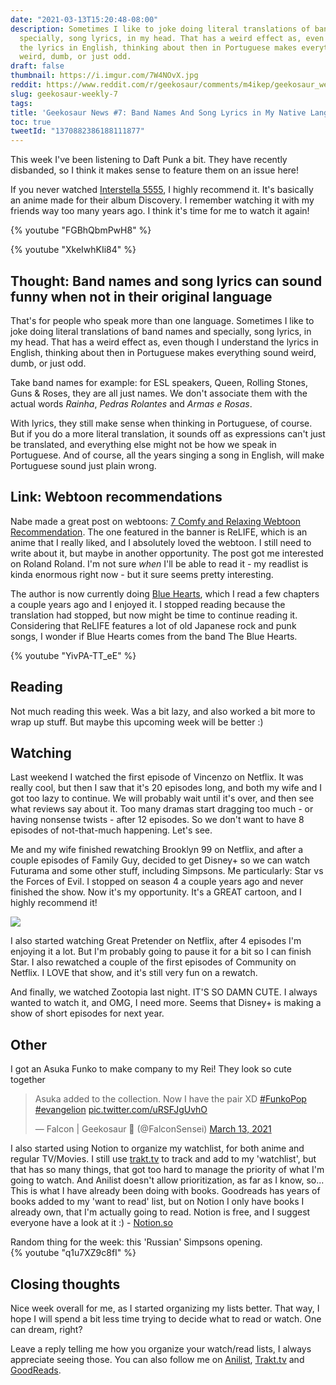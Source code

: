 ```yaml
---
date: "2021-03-13T15:20:48-08:00"
description: Sometimes I like to joke doing literal translations of band names and
  specially, song lyrics, in my head. That has a weird effect as, even though I understand
  the lyrics in English, thinking about then in Portuguese makes everything sound
  weird, dumb, or just odd.
draft: false
thumbnail: https://i.imgur.com/7W4NOvX.jpg
reddit: https://www.reddit.com/r/geekosaur/comments/m4ikep/geekosaur_weekly_7_band_names_and_song_lyrics_in/
slug: geekosaur-weekly-7
tags:
title: 'Geekosaur News #7: Band Names And Song Lyrics in My Native Language'
toc: true
tweetId: "1370882386188111877"
---
```


This week I've been listening to Daft Punk a bit. They have recently disbanded, so I think it makes sense to feature them on an issue here!

If you never watched [Interstella 5555](https://anilist.co/anime/731/Interstella-5555-The-5tory-of-the-5ecret-5tar-5ystem), I highly recommend it. It's basically an anime made for their album Discovery. I remember watching it with my friends way too many years ago. I think it's time for me to watch it again!

{% youtube "FGBhQbmPwH8" %}

<!--more-->

{% youtube "XkeIwhKIi84" %}

## Thought: Band names and song lyrics can sound funny when not in their original language

That's for people who speak more than one language. Sometimes I like to joke doing literal translations of band names and specially, song lyrics, in my head. That has a weird effect as, even though I understand the lyrics in English, thinking about then in Portuguese makes everything sound weird, dumb, or just odd.

Take band names for example: for ESL speakers, Queen, Rolling Stones, Guns & Roses, they are all just names. We don't associate them with the actual words *Rainha*, *Pedras Rolantes* and *Armas e Rosas*.

With lyrics, they still make sense when thinking in Portuguese, of course. But if you do a more literal translation, it sounds off as expressions can't just be translated, and everything else might not be how we speak in Portuguese. And of course, all the years singing a song in English, will make Portuguese sound just plain wrong.

## Link: Webtoon recommendations

Nabe made a great post on webtoons: [7 Comfy and Relaxing Webtoon Recommendation](https://geeknabe.com/blog/7-comfy-and-relaxing-webtoon-recommendation/). The one featured in the banner is ReLIFE, which is an anime that I really liked, and I absolutely loved the webtoon. I still need to write about it, but maybe in another opportunity. The post got me interested on Roland Roland. I'm not sure *when* I'll be able to read it - my readlist is kinda enormous right now - but it sure seems pretty interesting.

The author is now currently doing [Blue Hearts](https://anilist.co/manga/105281/Blue-Hearts), which I read a few chapters a couple years ago and I enjoyed it. I stopped reading because the translation had stopped, but now might be time to continue reading it. Considering that ReLIFE features a lot of old Japanese rock and punk songs, I wonder if Blue Hearts comes from the band The Blue Hearts.  

{% youtube "YivPA-TT_eE" %}  

## Reading

Not much reading this week. Was a bit lazy, and also worked a bit more to wrap up stuff. But maybe this upcoming week will be better :)

## Watching

Last weekend I watched the first episode of Vincenzo on Netflix. It was really cool, but then I saw that it's 20 episodes long, and both my wife and I got too lazy to continue. We will probably wait until it's over, and then see what reviews say about it. Too many dramas start dragging too much - or having nonsense twists - after 12 episodes. So we don't want to have 8 episodes of not-that-much happening. Let's see.

Me and my wife finished rewatching Brooklyn 99 on Netflix, and after a couple episodes of Family Guy, decided to get Disney+ so we can watch Futurama and some other stuff, including Simpsons. Me particularly: Star vs the Forces of Evil. I stopped on season 4 a couple years ago and never finished the show. Now it's my opportunity. It's a GREAT cartoon, and I highly recommend it!

![](https://i.imgur.com/7W4NOvX.jpg)

I also started watching Great Pretender on Netflix, after 4 episodes I'm enjoying it a lot. But I'm probably going to pause it for a bit so I can finish Star. I also rewatched a couple of the first episodes of Community on Netflix. I LOVE that show, and it's still very fun on a rewatch.

And finally, we watched Zootopia last night. IT'S SO DAMN CUTE. I always wanted to watch it, and OMG, I need more. Seems that Disney+ is making a show of short episodes for next year.

## Other

I got an Asuka Funko to make company to my Rei! They look so cute together

<blockquote class="twitter-tweet"><p lang="en" dir="ltr">Asuka added to the collection. Now I have the pair XD <a href="https://twitter.com/hashtag/FunkoPop?src=hash&amp;ref_src=twsrc%5Etfw">#FunkoPop</a> <a href="https://twitter.com/hashtag/evangelion?src=hash&amp;ref_src=twsrc%5Etfw">#evangelion</a> <a href="https://t.co/uRSFJgUvhO">pic.twitter.com/uRSFJgUvhO</a></p>&mdash; Falcon | Geekosaur 🍥 (@FalconSensei) <a href="https://twitter.com/FalconSensei/status/1370588112544432131?ref_src=twsrc%5Etfw">March 13, 2021</a></blockquote> <script async src="https://platform.twitter.com/widgets.js" charset="utf-8"></script>

I also started using Notion to organize my watchlist, for both anime and regular TV/Movies. I still use [trakt.tv](http://trakt.tv) to track and add to my 'watchlist', but that has so many things, that got too hard to manage the priority of what I'm going to watch. And Anilist doesn't allow prioritization, as far as I know, so... This is what I have already been doing with books. Goodreads has years of books added to my 'want to read' list, but on Notion I only have books I already own, that I'm actually going to read. Notion is free, and I suggest everyone have a look at it :) - [Notion.so](http://notion.so) 

Random thing for the week: this 'Russian' Simpsons opening.  
{% youtube "q1u7XZ9c8fI" %}  
## Closing thoughts

Nice week overall for me, as I started organizing my lists better. That way, I hope I will spend a bit less time trying to decide what to read or watch. One can dream, right?

Leave a reply telling me how you organize your watch/read lists, I always appreciate seeing those. You can also follow me on [Anilist](https://anilist.co/user/FalconSensei), [Trakt.tv](https://trakt.tv/users/falconsensei) and [GoodReads](https://www.goodreads.com/user/show/22638412-falcon).
